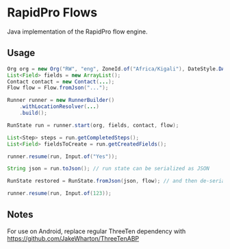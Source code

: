 RapidPro Flows
==============

Java implementation of the RapidPro flow engine.

Usage
-----

```java
Org org = new Org("RW", "eng", ZoneId.of("Africa/Kigali"), DateStyle.DAY_FIRST, false);
List<Field> fields = new ArrayList();
Contact contact = new Contact(...);
Flow flow = Flow.fromJson("...");

Runner runner = new RunnerBuilder()
    .withLocationResolver(...)
    .build();

RunState run = runner.start(org, fields, contact, flow);

List<Step> steps = run.getCompletedSteps();
List<Field> fieldsToCreate = run.getCreatedFields();

runner.resume(run, Input.of("Yes"));

String json = run.toJson(); // run state can be serialized as JSON

RunState restored = RunState.fromJson(json, flow); // and then de-serialized when needed

runner.resume(run, Input.of(123));

```

Notes
-----

For use on Android, replace regular ThreeTen dependency with https://github.com/JakeWharton/ThreeTenABP